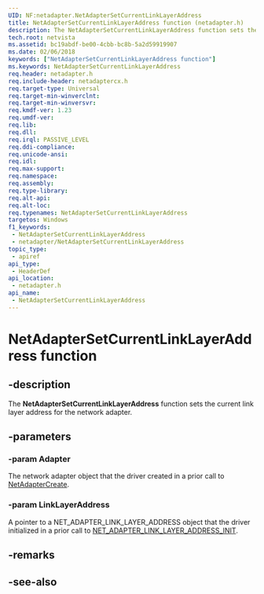 ```yaml
---
UID: NF:netadapter.NetAdapterSetCurrentLinkLayerAddress
title: NetAdapterSetCurrentLinkLayerAddress function (netadapter.h)
description: The NetAdapterSetCurrentLinkLayerAddress function sets the current link layer address for the network adapter.
tech.root: netvista
ms.assetid: bc19abdf-be00-4cbb-bc8b-5a2d59919907
ms.date: 02/06/2018
keywords: ["NetAdapterSetCurrentLinkLayerAddress function"]
ms.keywords: NetAdapterSetCurrentLinkLayerAddress
req.header: netadapter.h
req.include-header: netadaptercx.h
req.target-type: Universal
req.target-min-winverclnt: 
req.target-min-winversvr: 
req.kmdf-ver: 1.23
req.umdf-ver: 
req.lib: 
req.dll: 
req.irql: PASSIVE_LEVEL
req.ddi-compliance: 
req.unicode-ansi: 
req.idl: 
req.max-support: 
req.namespace: 
req.assembly: 
req.type-library: 
req.alt-api: 
req.alt-loc: 
req.typenames: NetAdapterSetCurrentLinkLayerAddress
targetos: Windows
f1_keywords:
 - NetAdapterSetCurrentLinkLayerAddress
 - netadapter/NetAdapterSetCurrentLinkLayerAddress
topic_type:
 - apiref
api_type:
 - HeaderDef
api_location:
 - netadapter.h
api_name:
 - NetAdapterSetCurrentLinkLayerAddress
---
```


# NetAdapterSetCurrentLinkLayerAddress function


## -description

The **NetAdapterSetCurrentLinkLayerAddress** function sets the current link layer address for the network adapter.

## -parameters

### -param Adapter

The network adapter object that the driver created in a prior call to [NetAdapterCreate](nf-netadapter-netadaptercreate.md).

### -param LinkLayerAddress

A pointer to a NET_ADAPTER_LINK_LAYER_ADDRESS object that the driver initialized in a prior call to [NET_ADAPTER_LINK_LAYER_ADDRESS_INIT](nf-netadapter-net_adapter_link_layer_address_init.md).

## -remarks

## -see-also

